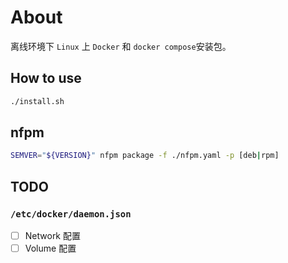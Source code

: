# About

离线环境下 `Linux` 上 `Docker` 和 `docker compose`安装包。

## How to use

```bash
./install.sh
```

## nfpm

```bash
SEMVER="${VERSION}" nfpm package -f ./nfpm.yaml -p [deb|rpm]
```

## TODO

### `/etc/docker/daemon.json`

- [ ] Network 配置
- [ ] Volume 配置